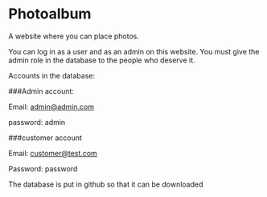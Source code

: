 # Photoalbum

A website where you can place photos.

You can log in as a user and as an admin on this website.
You must give the admin role in the database to the people who deserve it.

Accounts in the database:

###Admin account: 

Email: admin@admin.com

password: admin

###customer account

Email: customer@test.com

Password: password

The database is put in github so that it can be downloaded

